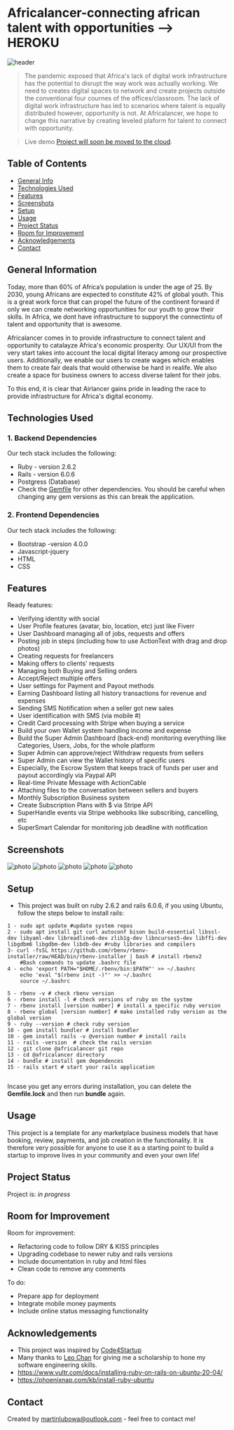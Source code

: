 # Africalancer-connecting african talent with opportunities --> HEROKU
![header](/images/header.png)
> The pandemic exposed that Africa's lack of digital work infrastructure has the potential to disrupt the way work was actually working.  We need to creates digital spaces to network and create projects outside the conventional four cournes of the offices/classroom.   The lack of digital work infrastructure has led to scenarios where talent is  equally distributed however, opportunity  is not. At Africalancer, we hope to change this narrative by creating  leveled plaform for talent to connect with opportunity. 


> Live demo [Project will soon be moved to  the cloud](#). <!-- If you have the project hosted somewhere, include the link here. -->

## Table of Contents
* [General Info](#general-information)
* [Technologies Used](#technologies-used)
* [Features](#features)
* [Screenshots](#screenshots)
* [Setup](#setup)
* [Usage](#usage)
* [Project Status](#project-status)
* [Room for Improvement](#room-for-improvement)
* [Acknowledgements](#acknowledgements)
* [Contact](#contact)
<!-- * [License](#license) -->


## General Information

Today, more than 60% of Africa’s population is under the age of 25. By 2030, young Africans are expected to constitute 42% of global youth.  This is a great work force  that  can propel  the future of the continent forward if only we can  create  networking opportunities  for our youth to grow their skills.  In Africa, we dont have infrastructure to supporyt the connectintu of talent and opportunity that is awesome. 

Africalancer comes in  to provide infrastructure to connect talent and opportunity to catalayze Africa's economic prosperity.  Our UX/UI from the very start takes into account the local digital literacy among our prospective users.  Additionally,  we enable our users to create wages which enables them to create fair deals that would otherwise be hard in realife. We also create  a space for  business owners to access  diverse talent for their jobs. 


To this end, it is clear that Airlancer gains pride in leading the race to  provide infrastructure for Africa's digital economy.



## Technologies Used

### 1. Backend Dependencies
Our tech stack includes the following:
- Ruby - version 2.6.2
- Rails - version 6.0.6
- Postgress (Database)
- Check the [Gemfile](./Gemfile) for other dependencies. You should be careful when changing any   gem versions as this  can break the application. 

### 2. Frontend Dependencies
Our tech stack includes the following:
- Bootstrap -version 4.0.0
- Javascript-jquery
- HTML
- CSS


## Features

Ready features:

- Verifying identity with social
- User Profile features (avatar, bio, location, etc) just like Fiverr
- User Dashboard managing all of jobs, requests and offers
- Posting job in steps (including how to use ActionText with drag and drop photos)
- Creating requests for freelancers
- Making offers to clients' requests
- Managing both Buying and Selling orders
- Accept/Reject multiple offers
- User settings for Payment and Payout methods
- Earning Dashboard listing all history transactions for revenue and expenses
- Sending SMS Notification when a seller got new sales
- User identification with SMS (via mobile #) 
- Credit Card processing with Stripe when buying a service
- Build your own Wallet system handling income and expense
- Build the Super Admin Dashboard (back-end) monitoring everything like Categories, Users, Jobs, for the whole platform
- Super Admin can approve/reject Withdraw requests from sellers
- Super Admin can view the Wallet history of specific users
- Especially, the Escrow System that keeps track of funds per user and payout accordingly via Paypal API
- Real-time Private Message with ActionCable
- Attaching files to the conversation between sellers and buyers
- Monthly Subscription Business system
- Create Subscription Plans with $ via Stripe API
- SuperHandle events via Stripe webhooks like subscribing, cancelling, etc
- SuperSmart Calendar for monitoring job deadline with notification




## Screenshots

![photo](/images/fiver-1.png)
![photo](/images/fiver-2.png)
![photo](/images/fiver-3.png)
![photo](/images/fiver-4.png)
![photo](/images/fiver-5.png)
<!-- If you have screenshots you'd like to share, include them here. -->


## Setup

* This project was built on ruby 2.6.2 and rails 6.0.6, if you using Ubuntu, follow the steps below to install rails:
``` 
1 - sudo apt update #update system repos
2 - sudo apt install git curl autoconf bison build-essential libssl-dev libyaml-dev libreadline6-dev zlib1g-dev libncurses5-dev libffi-dev libgdbm6 libgdbm-dev libdb-dev #ruby libraries and compilers
3- curl -fsSL https://github.com/rbenv/rbenv-installer/raw/HEAD/bin/rbenv-installer | bash # install rbenv2
    #Bash commands to update .bashrc file
4 - echo 'export PATH="$HOME/.rbenv/bin:$PATH"' >> ~/.bashrc
    echo 'eval "$(rbenv init -)"' >> ~/.bashrc
    source ~/.bashrc

5 - rbenv -v # check rbenv version
6 - rbenv install -l # check versions of ruby on the systme
7 - rbenv install [version number] # install a specific ruby version
8 - rbenv global [version number] # make installed ruby version as the global version
9 - ruby --version # check ruby version
10 - gem install bundler # install bundler 
10 - gem install rails -v @version number # install rails
11 - rails -version  # check the rails version
12 - git clone @africalancer git repo
13 - cd @africalancer directory
14 - bundle # install gem dependences
15 - rails start # start your rails application


```
Incase you get any errors during installation, you can delete the **Gemfile.lock** and then run **bundle** again. 


## Usage

This project is a template for  any marketplace business models  that have booking,  review, payments, and job creation in the functionality.  It is therefore very possible for anyone to use it as a starting point to build a startup  to improve   lives in your community and even your own life!


## Project Status

Project is: _in progress_ 


## Room for Improvement

Room for improvement:
- Refactoring code to follow DRY & KISS principles
- Upgrading codebase to  newer ruby and rails  versions
- Include documentation in ruby and html files
- Clean code to remove any comments

To do:
- Prepare app for deployment
- Integrate mobile money payments
- Include online status messaging functionality


## Acknowledgements

- This project was inspired by [Code4Startup](https://code4startup.com/)
- Many thanks to [Leo Chan](https://hk.linkedin.com/in/leowchan) for giving me a scholarship to hone my software engineering skills. 
- <https://www.vultr.com/docs/installing-ruby-on-rails-on-ubuntu-20-04/>
- <https://phoenixnap.com/kb/install-ruby-ubuntu>


## Contact
Created by <martinlubowa@outlook.com> - feel free to contact me!


<!-- Optional -->
<!-- ## License -->
<!-- This project is open source and available under the [... License](). -->

<!-- You don't have to include all sections - just the one's relevant to your project -->


